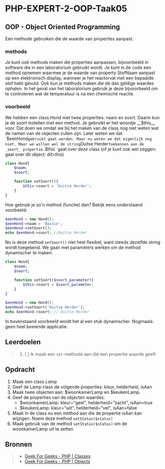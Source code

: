 # PHP-EXPERT-2-OOP-Taak05

## OOP - Object Oriented Programming

Een methode gebruiken die de waarde van properties aanpast.

### methods

Je kunt ook methods maken die properties aanpassen, bijvoorbeeld in software die in een laboratorium gebruikt wordt. Je kunt in de code een method opnemen waarmee je de waarde van property StofNaam aanpast op een elektronisch display, wanneer je het reactorvat met een bepaalde stof hebt gevuld. Ook kun je methods maken die de dan geldige waardes ophalen. In het geval van het laboratorium gebruik je deze bijvoorbeeld om te controleren wat de temperatuur is na een chemische reactie.

### voorbeeld

We hebben een class Hond met twee properties: naam en soort. Daarin kun je de _soort_ instellen met een method. Je gebruikt er het woordje __$this__ voor. Dat doen we omdat we bij het maken van de class nog niet weten wat de namen van de objecten zullen zijn. Later weten we dat `$eenHond` gebruikt gaat worden. Maar nu weten we dat eigenlijk nog niet. Maar we willen wel de string `Duitse Herder` toekennen aan de _soort_ propertie. `$this` gaat over _deze_ class (of je kunt ook wel zeggen: gaat over dit object: dit=this)

```php
class Hond{
    $naam;
    $soort;

    function setSoort(){ 
        $this->soort = 'Duitse Herder';
    }
}
```

Hoe gebruik je zo'n method (functie) dan? Bekijk eens onderstaand voorbeeld:

```php
$eenHond = new Hond();
$eenHond->naam = 'Bassie';
$eenHond->setSoort();
echo $eenHond->soort; //Duitse Herder
```

Nu is deze method `setSoort()` niet heel flexibel, want steeds dezelfde string wordt toegekend. We gaan met parameters werken om de method dynamischer te maken:

```php
class Hond{
    $naam;
    $soort;

    function setSoort($soort_parameter){
        $this->soort = $soort_parameter;
    }
}

$eenHond = new Hond();
$eenHond->setSoort('Duitse Herder');
echo $eenHond->soort; // Duitse Herder
```

In bovenstaand voorbeeld wordt het al een stuk dynamischer. Nogmaals: geen heel boeiende applicatie.

## Leerdoelen

> 1. [ ] Ik maak een `set`-methode aan die een propertie waarde geeft

## Opdracht

1. Maak een class _Lamp_
2. Geef de Lamp class de volgende properties: kleur, helderheid, isAan
3. Maak twee objecten aan: $woonkamerLamp en $keukenLamp.
4. Geef de properties van de objecten waardes:
    - $woonkamerLamp: kleur="geel", helderheid="zacht", isAan=true
    - $keukenLamp: kleur="wit", helderheid="vel", isAan=false
5. Maak in de class nu een method aan die de propertie isAan kan wijzigen. Noem deze method `setStatus($status)`
6. Maak gebruik van de method `setStatus($status)` om de woonkamerLamp uit te zetten

## Bronnen

> - [Geek For Geeks - PHP | Classes](https://www.geeksforgeeks.org/php-classes/)
> - [Geek For Geeks - PHP | Objects](https://www.geeksforgeeks.org/php-objects/)
